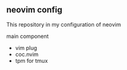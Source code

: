 ## neovim config
This repository in my configuration of neovim 

main component
- vim plug
- coc.nvim
- tpm for tmux


